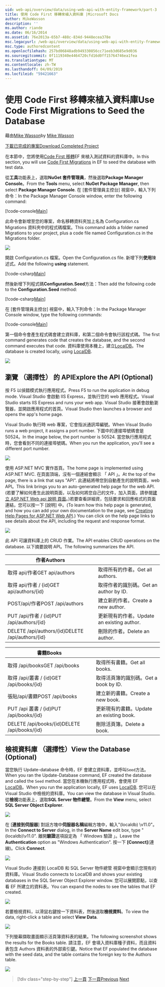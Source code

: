 ```yaml
---
uid: web-api/overview/data/using-web-api-with-entity-framework/part-3
title: 使用 Code First 移轉來植入資料庫 |Microsoft Docs
author: MikeWasson
description: ''
ms.author: riande
ms.date: 06/16/2014
ms.assetid: 76e2013a-65b7-488c-834d-9448ecea378e
msc.legacyurl: /web-api/overview/data/using-web-api-with-entity-framework/part-3
msc.type: authoredcontent
ms.openlocfilehash: 257bd06848adb949330856cc71eeb3d685e9d036
ms.sourcegitcommit: 0f1119340e4464720cfd16d0ff15764746ea1fea
ms.translationtype: MT
ms.contentlocale: zh-TW
ms.lasthandoff: 04/09/2019
ms.locfileid: "59421663"
---
```

# <a name="use-code-first-migrations-to-seed-the-database"></a><span data-ttu-id="5728c-102">使用 Code First 移轉來植入資料庫</span><span class="sxs-lookup"><span data-stu-id="5728c-102">Use Code First Migrations to Seed the Database</span></span>

<span data-ttu-id="5728c-103">藉由[Mike Wasson](https://github.com/MikeWasson)</span><span class="sxs-lookup"><span data-stu-id="5728c-103">by [Mike Wasson](https://github.com/MikeWasson)</span></span>

[<span data-ttu-id="5728c-104">下載已完成的專案</span><span class="sxs-lookup"><span data-stu-id="5728c-104">Download Completed Project</span></span>](https://github.com/MikeWasson/BookService)

<span data-ttu-id="5728c-105">在本節中，您將使用[Code First 移轉](https://msdn.microsoft.com/data/jj591621)EF 來植入測試資料的資料庫中。</span><span class="sxs-lookup"><span data-stu-id="5728c-105">In this section, you will use [Code First Migrations](https://msdn.microsoft.com/data/jj591621) in EF to seed the database with test data.</span></span>

<span data-ttu-id="5728c-106">從**工具**功能表上，選取**NuGet 套件管理員**，然後選取**Package Manager Console**。</span><span class="sxs-lookup"><span data-stu-id="5728c-106">From the **Tools** menu, select **NuGet Package Manager**, then select **Package Manager Console**.</span></span> <span data-ttu-id="5728c-107">在 [套件管理員主控台] 視窗中，輸入下列命令：</span><span class="sxs-lookup"><span data-stu-id="5728c-107">In the Package Manager Console window, enter the following command:</span></span>

[!code-console[Main](part-3/samples/sample1.cmd)]

<span data-ttu-id="5728c-108">此命令會新增至您的專案，命名移轉資料夾加上名為 Configuration.cs Migrations 資料夾中的程式碼檔案。</span><span class="sxs-lookup"><span data-stu-id="5728c-108">This command adds a folder named Migrations to your project, plus a code file named Configuration.cs in the Migrations folder.</span></span>

![](part-3/_static/image1.png)

<span data-ttu-id="5728c-109">開啟 Configuration.cs 檔案。</span><span class="sxs-lookup"><span data-stu-id="5728c-109">Open the Configuration.cs file.</span></span> <span data-ttu-id="5728c-110">新增下列**使用**陳述式。</span><span class="sxs-lookup"><span data-stu-id="5728c-110">Add the following **using** statement.</span></span>

[!code-csharp[Main](part-3/samples/sample2.cs)]

<span data-ttu-id="5728c-111">然後新增下列程式碼**Configuration.Seed**方法：</span><span class="sxs-lookup"><span data-stu-id="5728c-111">Then add the following code to the **Configuration.Seed** method:</span></span>

[!code-csharp[Main](part-3/samples/sample3.cs)]

<span data-ttu-id="5728c-112">在 [套件管理員主控台] 視窗中，輸入下列命令：</span><span class="sxs-lookup"><span data-stu-id="5728c-112">In the Package Manager Console window, type the following commands:</span></span>

[!code-console[Main](part-3/samples/sample4.cmd)]

<span data-ttu-id="5728c-113">第一個命令會產生程式碼會建立資料庫，和第二個命令會執行該程式碼。</span><span class="sxs-lookup"><span data-stu-id="5728c-113">The first command generates code that creates the database, and the second command executes that code.</span></span> <span data-ttu-id="5728c-114">資料庫使用本機上，建立[LocalDB](https://msdn.microsoft.com/library/hh510202.aspx)。</span><span class="sxs-lookup"><span data-stu-id="5728c-114">The database is created locally, using [LocalDB](https://msdn.microsoft.com/library/hh510202.aspx).</span></span>

![](part-3/_static/image2.png)

## <a name="explore-the-api-optional"></a><span data-ttu-id="5728c-115">瀏覽 （選擇性） 的 API</span><span class="sxs-lookup"><span data-stu-id="5728c-115">Explore the API (Optional)</span></span>

<span data-ttu-id="5728c-116">按 F5 以偵錯模式執行應用程式。</span><span class="sxs-lookup"><span data-stu-id="5728c-116">Press F5 to run the application in debug mode.</span></span> <span data-ttu-id="5728c-117">Visual Studio 會啟動 IIS Express，並執行您的 web 應用程式。</span><span class="sxs-lookup"><span data-stu-id="5728c-117">Visual Studio starts IIS Express and runs your web app.</span></span> <span data-ttu-id="5728c-118">Visual Studio 接著會啟動瀏覽器，並開啟應用程式的首頁。</span><span class="sxs-lookup"><span data-stu-id="5728c-118">Visual Studio then launches a browser and opens the app's home page.</span></span>

<span data-ttu-id="5728c-119">Visual Studio 執行時 web 專案，它會指派通訊埠編號。</span><span class="sxs-lookup"><span data-stu-id="5728c-119">When Visual Studio runs a web project, it assigns a port number.</span></span> <span data-ttu-id="5728c-120">下圖中的連接埠號碼會是 50524。</span><span class="sxs-lookup"><span data-stu-id="5728c-120">In the image below, the port number is 50524.</span></span> <span data-ttu-id="5728c-121">當您執行應用程式時，您會看到不同的連接埠號碼。</span><span class="sxs-lookup"><span data-stu-id="5728c-121">When you run the application, you'll see a different port number.</span></span>

![](part-3/_static/image3.png)

<span data-ttu-id="5728c-122">使用 ASP.NET MVC 實作首頁。</span><span class="sxs-lookup"><span data-stu-id="5728c-122">The home page is implemented using ASP.NET MVC.</span></span> <span data-ttu-id="5728c-123">在頁面頂端，沒有一個連結會顯示 「 API 」。</span><span class="sxs-lookup"><span data-stu-id="5728c-123">At the top of the page, there is a link that says "API".</span></span> <span data-ttu-id="5728c-124">此連結將帶您到自動產生的說明頁面，web API。</span><span class="sxs-lookup"><span data-stu-id="5728c-124">This link brings you to an auto-generated help page for the web API.</span></span> <span data-ttu-id="5728c-125">(若要了解如何產生此說明頁面，以及如何將您自己的文件，加入頁面，請參閱[建立 ASP.NET Web api 說明 頁面](../../getting-started-with-aspnet-web-api/creating-api-help-pages.md)。)若要查看詳細資，包括要求和回應格式的頁面連結，您可以按一下 [說明] 中。</span><span class="sxs-lookup"><span data-stu-id="5728c-125">(To learn how this help page is generated, and how you can add your own documentation to the page, see [Creating Help Pages for ASP.NET Web API](../../getting-started-with-aspnet-web-api/creating-api-help-pages.md).) You can click on the help page links to see details about the API, including the request and response format.</span></span>

![](part-3/_static/image4.png)

<span data-ttu-id="5728c-126">此 API 可讓資料庫上的 CRUD 作業。</span><span class="sxs-lookup"><span data-stu-id="5728c-126">The API enables CRUD operations on the database.</span></span> <span data-ttu-id="5728c-127">以下摘要說明 API。</span><span class="sxs-lookup"><span data-stu-id="5728c-127">The following summarizes the API.</span></span>

| <span data-ttu-id="5728c-128">作者</span><span class="sxs-lookup"><span data-stu-id="5728c-128">Authors</span></span> |  |
| --- | -- |
| <span data-ttu-id="5728c-129">取得 api/作者</span><span class="sxs-lookup"><span data-stu-id="5728c-129">GET api/authors</span></span> | <span data-ttu-id="5728c-130">取得所有的作者。</span><span class="sxs-lookup"><span data-stu-id="5728c-130">Get all authors.</span></span> |
| <span data-ttu-id="5728c-131">取得 api/作者 / {id}</span><span class="sxs-lookup"><span data-stu-id="5728c-131">GET api/authors/{id}</span></span> | <span data-ttu-id="5728c-132">取得作者的識別碼。</span><span class="sxs-lookup"><span data-stu-id="5728c-132">Get an author by ID.</span></span> |
| <span data-ttu-id="5728c-133">POST/api/作者</span><span class="sxs-lookup"><span data-stu-id="5728c-133">POST /api/authors</span></span> | <span data-ttu-id="5728c-134">建立新的作者。</span><span class="sxs-lookup"><span data-stu-id="5728c-134">Create a new author.</span></span> |
| <span data-ttu-id="5728c-135">PUT /api/作者 / {id}</span><span class="sxs-lookup"><span data-stu-id="5728c-135">PUT /api/authors/{id}</span></span> | <span data-ttu-id="5728c-136">更新現有的作者。</span><span class="sxs-lookup"><span data-stu-id="5728c-136">Update an existing author.</span></span> |
| <span data-ttu-id="5728c-137">DELETE /api/authors/{id}</span><span class="sxs-lookup"><span data-stu-id="5728c-137">DELETE /api/authors/{id}</span></span> | <span data-ttu-id="5728c-138">刪除的作者。</span><span class="sxs-lookup"><span data-stu-id="5728c-138">Delete an author.</span></span> |

| <span data-ttu-id="5728c-139">書籍</span><span class="sxs-lookup"><span data-stu-id="5728c-139">Books</span></span> |  |
| --- | -- |
| <span data-ttu-id="5728c-140">取得 /api/books</span><span class="sxs-lookup"><span data-stu-id="5728c-140">GET /api/books</span></span> | <span data-ttu-id="5728c-141">取得所有書籍。</span><span class="sxs-lookup"><span data-stu-id="5728c-141">Get all books.</span></span> |
| <span data-ttu-id="5728c-142">取得 /api/叢書 / {id}</span><span class="sxs-lookup"><span data-stu-id="5728c-142">GET /api/books/{id}</span></span> | <span data-ttu-id="5728c-143">取得活頁簿的識別碼。</span><span class="sxs-lookup"><span data-stu-id="5728c-143">Get a book by ID.</span></span> |
| <span data-ttu-id="5728c-144">張貼/api/書籍</span><span class="sxs-lookup"><span data-stu-id="5728c-144">POST /api/books</span></span> | <span data-ttu-id="5728c-145">建立新的書籍。</span><span class="sxs-lookup"><span data-stu-id="5728c-145">Create a new book.</span></span> |
| <span data-ttu-id="5728c-146">PUT /api 叢書 / {id}</span><span class="sxs-lookup"><span data-stu-id="5728c-146">PUT /api/books/{id}</span></span> | <span data-ttu-id="5728c-147">更新現有的書籍。</span><span class="sxs-lookup"><span data-stu-id="5728c-147">Update an existing book.</span></span> |
| <span data-ttu-id="5728c-148">DELETE /api/books/{id}</span><span class="sxs-lookup"><span data-stu-id="5728c-148">DELETE /api/books/{id}</span></span> | <span data-ttu-id="5728c-149">刪除活頁簿。</span><span class="sxs-lookup"><span data-stu-id="5728c-149">Delete a book.</span></span> |

## <a name="view-the-database-optional"></a><span data-ttu-id="5728c-150">檢視資料庫 （選擇性）</span><span class="sxs-lookup"><span data-stu-id="5728c-150">View the Database (Optional)</span></span>

<span data-ttu-id="5728c-151">當您執行 Update-database 命令時，EF 會建立資料庫，並呼叫`Seed`方法。</span><span class="sxs-lookup"><span data-stu-id="5728c-151">When you ran the Update-Database command, EF created the database and called the `Seed` method.</span></span> <span data-ttu-id="5728c-152">當您在本機執行應用程式時，會使用 EF [LocalDB](https://blogs.msdn.com/b/sqlexpress/archive/2011/07/12/introducing-localdb-a-better-sql-express.aspx)。</span><span class="sxs-lookup"><span data-stu-id="5728c-152">When you run the application locally, EF uses [LocalDB](https://blogs.msdn.com/b/sqlexpress/archive/2011/07/12/introducing-localdb-a-better-sql-express.aspx).</span></span> <span data-ttu-id="5728c-153">您可以在 Visual Studio 中檢視的資料庫。</span><span class="sxs-lookup"><span data-stu-id="5728c-153">You can view the database in Visual Studio.</span></span> <span data-ttu-id="5728c-154">從**檢視**功能表上，選取**SQL Server 物件總管**。</span><span class="sxs-lookup"><span data-stu-id="5728c-154">From the **View** menu, select **SQL Server Object Explorer**.</span></span>

![](part-3/_static/image5.png)

<span data-ttu-id="5728c-155">在 [**連接到伺服器**] 對話方塊中**伺服器名稱**編輯方塊中，輸入"(localdb) \v11.0"。</span><span class="sxs-lookup"><span data-stu-id="5728c-155">In the **Connect to Server** dialog, in the **Server Name** edit box, type "(localdb)\v11.0".</span></span> <span data-ttu-id="5728c-156">離開**驗證**選項設定為 「 Windows 驗證 」。</span><span class="sxs-lookup"><span data-stu-id="5728c-156">Leave the **Authentication** option as "Windows Authentication".</span></span> <span data-ttu-id="5728c-157">按一下 **[Connect]**(連線)。</span><span class="sxs-lookup"><span data-stu-id="5728c-157">Click **Connect**.</span></span>

![](part-3/_static/image6.png)

<span data-ttu-id="5728c-158">Visual Studio 連接到 LocalDB 和 SQL Server 物件總管 視窗中會顯示您現有的資料庫。</span><span class="sxs-lookup"><span data-stu-id="5728c-158">Visual Studio connects to LocalDB and shows your existing databases in the SQL Server Object Explorer window.</span></span> <span data-ttu-id="5728c-159">您可以展開節點，以查看 EF 所建立的資料表。</span><span class="sxs-lookup"><span data-stu-id="5728c-159">You can expand the nodes to see the tables that EF created.</span></span>

![](part-3/_static/image7.png)

<span data-ttu-id="5728c-160">若要檢視資料，以滑鼠右鍵按一下資料表，然後選取**檢視資料**。</span><span class="sxs-lookup"><span data-stu-id="5728c-160">To view the data, right-click a table and select **View Data**.</span></span>

![](part-3/_static/image8.png)

<span data-ttu-id="5728c-161">下列螢幕擷取畫面顯示活頁簿資料表的結果。</span><span class="sxs-lookup"><span data-stu-id="5728c-161">The following screenshot shows the results for the Books table.</span></span> <span data-ttu-id="5728c-162">請注意，EF 會填入資料庫種子資料，而且資料表包含 Authors 資料表的外部索引鍵。</span><span class="sxs-lookup"><span data-stu-id="5728c-162">Notice that EF populated the database with the seed data, and the table contains the foreign key to the Authors table.</span></span>

![](part-3/_static/image9.png)

> [!div class="step-by-step"]
> <span data-ttu-id="5728c-163">[上一頁](part-2.md)
> [下一頁](part-4.md)</span><span class="sxs-lookup"><span data-stu-id="5728c-163">[Previous](part-2.md)
[Next](part-4.md)</span></span>
